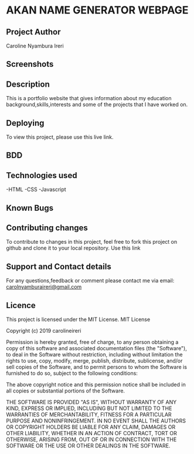 # AKAN NAME GENERATOR WEBPAGE

## Project Author

Caroline Nyambura Ireri

## Screenshots

## Description

This is a portfolio website that gives information about my education background,skills,interests and some of the projects that I have worked on.

## Deploying

To view this project, please use this live link.

## BDD

## Technologies used

-HTML
-CSS
-Javascript

## Known Bugs

## Contributing changes

To contribute to changes in this project, feel free to fork this project on github and clone it to your local repository. Use this link

## Support and Contact details

For any questions,feedback or comment please contact me via email: carolnyamburaireri@gmail.com

## Licence

This project is licensed under the MIT License.
MIT License

Copyright (c) 2019 carolineireri

Permission is hereby granted, free of charge, to any person obtaining a copy of this software and associated documentation files (the "Software"), to deal in the Software without restriction, including without limitation the rights to use, copy, modify, merge, publish, distribute, sublicense, and/or sell copies of the Software, and to permit persons to whom the Software is furnished to do so, subject to the following conditions:

The above copyright notice and this permission notice shall be included in all copies or substantial portions of the Software.

THE SOFTWARE IS PROVIDED "AS IS", WITHOUT WARRANTY OF ANY KIND, EXPRESS OR IMPLIED, INCLUDING BUT NOT LIMITED TO THE WARRANTIES OF MERCHANTABILITY, FITNESS FOR A PARTICULAR PURPOSE AND NONINFRINGEMENT. IN NO EVENT SHALL THE AUTHORS OR COPYRIGHT HOLDERS BE LIABLE FOR ANY CLAIM, DAMAGES OR OTHER LIABILITY, WHETHER IN AN ACTION OF CONTRACT, TORT OR OTHERWISE, ARISING FROM, OUT OF OR IN CONNECTION WITH THE SOFTWARE OR THE USE OR OTHER DEALINGS IN THE SOFTWARE.
